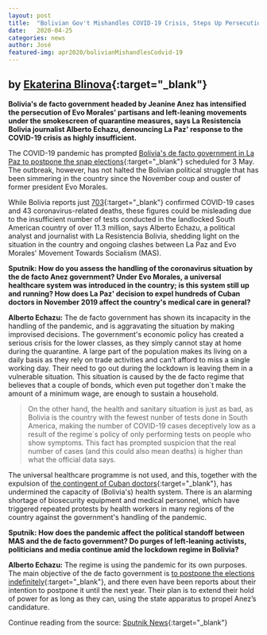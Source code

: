 ```yaml
---
layout: post
title:  "Bolivian Gov't Mishandles COVID-19 Crisis, Steps Up Persecution of Morales' Supporters"
date:   2020-04-25
categories: news
author: José
featured-img: apr2020/bolivianMishandlesCodvid-19
---
```


## by [Ekaterina Blinova][by]{:target="_blank"}

**Bolivia's de facto government headed by Jeanine Anez has intensified the
persecution of Evo Morales' partisans and left-leaning movements under the
smokescreen of quarantine measures, says La Resistencia Bolivia journalist
Alberto Echazu, denouncing La Paz' response to the COVID-19 crisis as highly
insufficient.**


The COVID-19 pandemic has prompted [Bolivia's de facto government in La Paz to
postpone the snap elections][Bolivia]{:target="_blank"} scheduled for 3 May. The outbreak, however, has not
halted the Bolivian political struggle that has been simmering in the country
since the November coup and ouster of former president Evo Morales.


While Bolivia reports just [703][mapa]{:target="_blank"} confirmed COVID-19 cases and 43
coronavirus-related deaths, these figures could be misleading due to the
insufficient number of tests conducted in the landlocked South American country
of over 11.3 million, says Alberto Echazu, a political analyst and journalist
with La Resistencia Bolivia, shedding light on the situation in the country and
ongoing clashes between La Paz and Evo Morales' Movement Towards Socialism
(MAS).


**Sputnik: How do you assess the handling of the coronavirus situation by the de
facto Anez government?  Under Evo Morales, a universal healthcare system was
introduced in the country; is this system still up and running? How does La Paz'
decision to expel hundreds of Cuban doctors in November 2019 affect the
country's medical care in general?**


**Alberto Echazu:** The de facto government has shown its incapacity in the handling
of the pandemic, and is aggravating the situation by making improvised
decisions. The government's economic policy has created a serious crisis for the
lower classes, as they simply cannot stay at home during the quarantine. A large
part of the population makes its living on a daily basis as they rely on trade
activities and can't afford to miss a single working day. Their need to go out
during the lockdown is leaving them in a vulnerable situation. This situation is
caused by the de facto regime that believes that a couple of bonds, which even
put together don´t make the amount of a minimum wage, are enough to sustain a
household.

>On the other hand, the health and sanitary situation is just as bad, as Bolivia
>is the country with the fewest nunber of tests done in South America, making the
>number of COVID-19 cases deceptively low as a result of the regime´s policy of
>only performing tests on people who show symptoms. This fact has prompted
>suspicion that the real number of cases (and this could also mean deaths) is
>higher than what the official data says.

The universal healthcare programme is not used, and this, together with the
expulsion of [the contingent of Cuban doctors][cuban]{:target="_blank"}, has undermined the capacity of
(Bolivia's) health system. There is an alarming shortage of biosecurity
equipment and medical personnel, which have triggered repeated protests by
health workers in many regions of the country against the government's handling
of the pandemic.


**Sputnik: How does the pandemic affect the political standoff between MAS and the
de facto government? Do purges of left-leaning activists, politicians and media
continue amid the lockdown regime in Bolivia?**


**Alberto Echazu:** The regime is using the pandemic for its own purposes. The main
objective of the de facto government is [to postpone the elections indefinitely][postpone]{:target="_blank"},
and there even have been reports about their intention to postpone it until the
next year. Their plan is to extend their hold of power for as long as they can,
using the state apparatus to propel Anez’s candidature.



Continue reading from the source: [Sputnik News][the]{:target="_blank"}

[the]: https://sptnkne.ws/CjhP
[by]: https://sputniknews.com/authors/ekaterina_blinova/
[Bolivia]: https://sputniknews.com/latam/202003211078661113-bolivia-postpones-presidential-election-for-indefinite-period-over-coronavirus-pandemic/
[mapa]: https://coronavirus.jhu.edu/map.html
[cuban]: https://sptnkne.ws/BZSs
[postpone]: https://sptnkne.ws/BFEP
